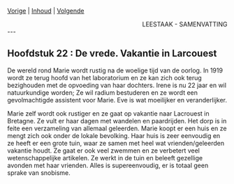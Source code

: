 [Vorige](hfst21_de_oorlog.md) | [Inhoud](inhoudsopgave.md) | [Volgende](hfst23_amerika.md)

<div style="text-align: right">LEESTAAK - SAMENVATTING</div>
---

## Hoofdstuk 22 : De vrede. Vakantie in Larcouest

De wereld rond Marie wordt rustig na de woelige tijd van de oorlog. In 1919 wordt ze terug hoofd van het laboratorium en ze kan zich ook terug bezighouden met de opvoeding van haar dochters. Irene is nu 22 jaar en wil natuurkundige worden; Ze wil radium bestuderen en ze wordt een gevolmachtigde assistent voor Marie. Eve is wat moeilijker en veranderlijker.

Marie zelf wordt ook rustiger en ze gaat op vakantie naar Lacrouest in Bretagne. Ze vult er haar dagen met wandelen en paardrijden. Het dorp is in feite een verzameling van allemaal geleerden.  Marie koopt er een huis en ze mengt zich ook onder de lokale bevolking. Haar huis is zeer eenvoudig en ze heeft er een grote tuin, waar ze samen met heel wat vrienden/geleerden vakantie houdt. Ze gaat er ook veel zwemmen en ze verbetert veel wetenschappelijke artikelen. Ze werkt in de tuin en beleeft gezellige avonden met haar vrienden.  Alles is supereenvoudig, er is totaal geen sprake van snobisme.

